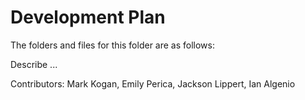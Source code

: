 # Development Plan

The folders and files for this folder are as follows:

Describe ...


Contributors: Mark Kogan, Emily Perica, Jackson Lippert, Ian Algenio